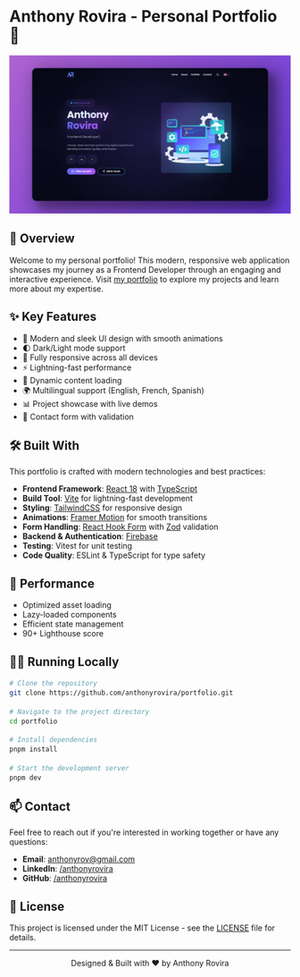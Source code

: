 # Anthony Rovira - Personal Portfolio 🚀

![Portfolio Preview](public/pictures/portfolio.webp)

## 🌟 Overview

Welcome to my personal portfolio! This modern, responsive web application showcases my journey as a Frontend Developer through an engaging and interactive experience. Visit [my portfolio](https://anthonyrovira.com) to explore my projects and learn more about my expertise.

## ✨ Key Features

- 🎨 Modern and sleek UI design with smooth animations
- 🌓 Dark/Light mode support
- 📱 Fully responsive across all devices
- ⚡ Lightning-fast performance
- 🔄 Dynamic content loading
- 🌍 Multilingual support (English, French, Spanish)
- 📊 Project showcase with live demos
- 📝 Contact form with validation

## 🛠️ Built With

This portfolio is crafted with modern technologies and best practices:

- **Frontend Framework**: [React 18](https://reactjs.org/) with [TypeScript](https://www.typescriptlang.org/)
- **Build Tool**: [Vite](https://vitejs.dev/) for lightning-fast development
- **Styling**: [TailwindCSS](https://tailwindcss.com/) for responsive design
- **Animations**: [Framer Motion](https://www.framer.com/motion/) for smooth transitions
- **Form Handling**: [React Hook Form](https://react-hook-form.com/) with [Zod](https://zod.dev/) validation
- **Backend & Authentication**: [Firebase](https://firebase.google.com/)
- **Testing**: Vitest for unit testing
- **Code Quality**: ESLint & TypeScript for type safety

## 🚀 Performance

- Optimized asset loading
- Lazy-loaded components
- Efficient state management
- 90+ Lighthouse score

## 🏃‍♂️ Running Locally

```bash
# Clone the repository
git clone https://github.com/anthonyrovira/portfolio.git

# Navigate to the project directory
cd portfolio

# Install dependencies
pnpm install

# Start the development server
pnpm dev
```

## 📫 Contact

Feel free to reach out if you're interested in working together or have any questions:

- **Email**: [anthonyrov@gmail.com](mailto:anthonyrov@gmail.com)
- **LinkedIn**: [/anthonyrovira](https://www.linkedin.com/in/anthonyrovira/)
- **GitHub**: [/anthonyrovira](https://github.com/anthonyrovira)

## 📄 License

This project is licensed under the MIT License - see the [LICENSE](LICENSE) file for details.

---

<p align="center">Designed & Built with ❤️ by Anthony Rovira</p>
